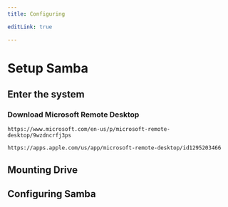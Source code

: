 ```yaml
---
title: Configuring

editLink: true

---
```


# Setup Samba


## Enter the system

### Download Microsoft Remote Desktop

<CodeGroup>
  <CodeGroupItem title="Windows">

```
https://www.microsoft.com/en-us/p/microsoft-remote-desktop/9wzdncrfj3ps
```

  </CodeGroupItem>

  <CodeGroupItem title="macOS">

```
https://apps.apple.com/us/app/microsoft-remote-desktop/id1295203466
```

  </CodeGroupItem>
</CodeGroup>

## Mounting Drive

## Configuring Samba
